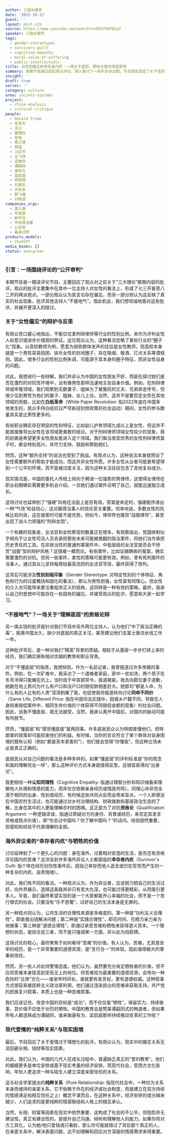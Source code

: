 ```yaml
---
author: 三個水槍手
date: '2025-10-22'
guest: ''
layout: post.njk
source: https://www.youtube.com/watch?v=05K7U5PEGyU
speaker: 三個水槍手
tags:
  - gender-stereotypes
  - survivors-guilt
  - cognitive-empathy
  - moral-value-of-suffering
  - public-intellectuals
title: 从性别偏见到幸存者内疚：一场关于底层、牺牲与爱的深度思辨
summary: 本期节目通过回应观众评论，深入探讨了一系列复杂议题。节目首先回应了关于性别偏见的批评，讨论了女性在特定职业领域的困境与刻板印象。随后，话题转向“不接地气”的指责，引发了关于如何真正“理解底层”以及“认知同理性”的辩论。讨论进一步深化至海外异议者的“幸存者内疚”与牺牲的道德价值，最后以现代社会中“纯粹关系”的爱情观作为结尾，呈现了一场精彩的社会文化思辨。
insight: ''
draft: true
series: ''
category: culture
area: society-systems
project:
  - china-analysis
  - cultural-critique
people:
  - Donald Trump
  - 毛泽东
  - 王兴
  - 曼德拉
  - 甘地
  - 黄之锋
  - 胡适
  - 习近平
  - 王飞林
  - 孟晚舟
  - 谭嗣同
  - 康有为
  - 梁启超
  - 郑南榕
  - 刘强东
  - 许志永
  - 郭飞雄
  - 刘晓波
companies_orgs:
  - 富士康
  - 中宣部
  - 新华社
  - 中央政法委
  - 公安部
  - 最高法院
products_models:
  - ChatGPT
media_books: []
status: evergreen
---
```

### 引言：一场围绕评论的“公开审判”
本期节目是一期读评论节目，主要回应了观众对之前关于“三大理论”那期内容的批评。观众的批评主要集中在其中一位主持人对女性的看法上，形成了七三开甚至八二开的两派观点。一部分观众认为其言论存在偏见，而另一部分则认为这反映了真实的社会现象，批评其他主持人“不接地气”。借此机会，我们想坦诚地面对这些批评，并展开更深入的探讨。

### 关于“女性偏见”的辩护与反思
有观众苦口婆心地指出，不能仅仅拿刑辩律师等行业的性别比例，来作为评判女性人权意识或进步价值观的例证。这位观众认为，这种看法忽略了某些行业的“圈子化”现象。以高校教师为例，愿意为弱势群体发声的往往是女性教师，但高校本身就是一个男性容易抱团、排斥女性的封闭圈子，存在吸烟、敬酒、打点关系等潜规则。因此，很多行业的性别比例失调，可能源于其本身的圈子特征，而非女性自身的问题。

对此，我想进行一些辩解。我们并非认为中国的女性朋友不好，而是在探讨她们是否在激烈的对抗性环境中，没有像男性那样迅速地主张自身价值。例如，在刑辩律师或申冤领域，我们观察到无数妻子、姐妹为了被冤枉的丈夫、兄弟奔走呼号，但很少见到男性为他们的妻子、姐妹、女儿上访。当然，这并不是要否定女性在其他领域的贡献，比如在**白纸革命**（White Paper Revolution: 指2022年底在中国多地发生的，民众手持白纸抗议严苛新冠封控政策的社会运动）期间，女性的参与数量其实是比男性更多的。

有些职业确实存在明显的性别特征，比如幼儿护育领域九成以上是女性，但这并不能直接推导出女性在该领域更勇敢的结论。对于刑辩律师领域女性较少的现象，我的初衷是希望更多女性朋友能进入这个领域。我们每当发现优秀的女性刑辩律师苗子时，都会特别高兴，并尽力支持、鼓励和帮助她们。

然而，这种“额外支持”的说法也受到了挑战。有观点认为，这种说法本身就预设了女性需要额外的帮助才能成功，而这并非女性所愿。许多女性从业者可能更希望得到一个公平的环境，而不是被过度关注，因为这种关注往往包含了其他复杂成分。

现实情况是，中国的委托人传统上倾向于聘请一位强势的男律师，这使得女律师在职业初期确实需要更多机会介绍。一旦她们通过案件证明了自己，就能迅速独立成长。

这场讨论也延伸到了“强硬”风格在法庭上是否有效。答案是肯定的，强硬能传递出一种“气场”和自信心，这对赢得当事人的信任至关重要。坦率地说，多数女性的风格比较内敛，这在接案时可能不是优势。但如今，律师界也推崇“战狼律师”，甚至出现了战斗力顽强的“刑辩女团”。

一个有趣的现象是，女法官和女检察官的数量正在增多。有观察指出，党国体制似乎倾向于让女性司法人员去承担那些未来可能被推翻的政治案件，将她们当作承担历史责任的工具。在非政治性的普通刑事案件中，中低层级的女法官是否会不欣赏“战狼”型的辩护风格？这很难一概而论。有些案件，比如证据确凿的冤案，确实需要激烈的对抗。但另一些案件，柔性的策略可能更有效。例如，曾有死刑案件的当事人，通过其女儿坚持每周给最高法院的女法官写信，最终获得了改判。

这背后可能涉及**性别刻板印象**（Gender Stereotype: 对特定性别的个体特征、角色和行为的过度概括和固化的看法），即认为男性刚强，女性富有同情心。但女性的介入也可能带来更注重程序正义的视角，这同样是一种有效的策略。最终，我承认自己的思想中可能存在一些固有的偏见，并接受观众的批评，愿意和大家一起学习。

### “不接地气”？一场关于“理解底层”的资格论辩
另一类尖锐的批评是针对我们节目中另外两位主持人，认为他们“中了政治正确的毒”，脱离中国太久，缺少对底层的真正关注，甚至建议他们去富士康流水线工作一年。

这种批评背后，是一种对我们“精英”背景的质疑。相较于从基层一步步打拼上来的经历，我们确实拥有相对优越的教育和职业背景。

对于“不懂底层”的指责，我想辩驳。作为一名前记者，我曾报道过许多惨痛的事件。例如，在一次矿难中，我采访了一个遇难者家庭，家中一贫如洗，两个孩子在冬天冷得只能蜷在炕上。当时由于中宣部禁令，报道被毙，我去向那位妻子道歉，她跪在地上质问为什么有户口和没户口的赔偿款相差巨大。她那句“都是人命，为什么有的人比有的人贵”深深刺痛了我，也促使我将报道转向讨论**同命不同价**（Same Life, Different Price: 指在中国司法实践中，因城乡户籍不同，导致在人身损害赔偿案件中，相同生命价值的个体获得不同赔偿金额的现象）的社会问题。因此，说我不懂底层，我无法接受。当然，我承认离开中国后，对国内的脉动可能有所脱节。

然而，“懂底层”和“感觉懂底层”是两回事。许多底层民众认为特朗普懂他们，但特朗普的政策却可能损害他们的利益。有时候，当你的言论符合了某个群体对自身困境的既有认知（例如“都是资本家害的”），他们就会觉得“你懂我”。但这种立场未必是真正正确的。

底层民众对自己问题的看法是多种多样的。如果“懂底层”的评判标准是“你的观念和我的理解完全一样”，那么这种评价方式本身就值得反思。这很容易滑向“出身论”。

我更相信一种**认知同理性**（Cognitive Empathy: 指通过理智分析和知识储备来理解他人处境和情感的能力，而非仅仅依赖亲身经历或情感共鸣）。同理心并非完全源于相同的出身、性别或经历，有时候这些共同点反而会带来盲点。一个人即便没在中国农村生活过，也可能通过对乡村治理结构、财政拨款和基层政治生态的了解，比身在其中的人更能理解农村的困境。这正是为了对抗**资格论**（Qualification Argument: 一种逻辑谬误，指通过质疑对方的身份、背景或经历，来否定其发言资格或观点价值），即“你去过中国吗？你了解中国吗？”的诘问。经验固然重要，但感知和经验不代表理解的全部。

### 海外异议者的“幸存者内疚”与牺牲的价值
讨论延伸到了一个更扎心的问题：身在海外，过着相对安逸的生活，是否还有资格评论国内的苦难？这涉及到许多海外异议人士都面临的**幸存者内疚**（Survivor's Guilt: 指个体在经历创伤性事件后，因自己幸存而他人逝去或仍在受苦而产生的一种复杂的内疚、自责情绪）。

对此，我们有不同的看法。一种观点认为，作为异议者，应该努力把自己的生活过好，向外界展示，选择这条路并非只有苦大仇深，也可能过得更精彩，从而吸引更多人。毕竟，我们最终希望实现的是一个大家都能开心幸福的社会，而不是一个苦行僧式的社会。只要没有“乐不思蜀”，过好自己的生活本身是无罪的。

另一种观点则认为，公共生活的合理性来源是多维度的。第一种是“功利主义合理性”，即直接出钱解决问题；第二种是“实践合理性”，即花时间、花精力亲力亲为地做事；第三种是“道德合理性”，即通过承受苦难和牺牲来获得道义资本。一个理想的状态，是综合这三者，而不是只强调某一方面，并以此为挡箭牌。

这场讨论的核心，最终聚焦于如何看待“苦难”的价值。有人认为，苦难，尤其是坐牢的经历，是一个非常重要的道德资源，是“言行合一”的体现，因此值得极大的尊重和信任。

然而，另一些人对此持警惕态度。他们认为，虽然要充分肯定牺牲者的价值，但不应将苦难本身拔高到至高无上的地位。将苦难视为最重要的道德资源，会导向一种危险的“比惨”文化——谁坐牢时间长，谁就更有发言权，更有道德权威。这种叙事方式很容易被民粹主义政治家利用，他们通过渲染民众的苦难来获取支持。共产党的民族复兴叙事，本质上也是一种苦难叙事。

我们应该记住，改变中国的目标是“成功”，而不仅仅是“牺牲”。保留实力、持续做事，其价值不应低于壮烈的牺牲。中国的教育总是赞美谭嗣同式的殉道者，但如果所有人都选择成为谭嗣同，谁来做康有为、梁启超那样持续推动变革的工作呢？

### 现代爱情的“纯粹关系”与现实困境
最后，节目回应了关于爱情过于理想化的批评。有观众认为，现实中的婚恋关系无法回避长相、钱财等现实因素。

对此，我们认为，中国的几代人在成长过程中，普遍缺乏真正的“爱的教育”。他们的婚姻更多是单位安排或基于现实考量的经济安排。而现代社会，受西方文化影响，年轻人更追求一种与陌生人建立深度亲密信任的关系。

这与社会学家提出的**纯粹关系**（Pure Relationship: 指现代社会中，一种仅为关系本身而维持的亲密关系，它不依赖于外在的经济或社会制度，而是建立在双方持续的情感满足和相互信任之上）概念不谋而合。在这种关系中，经济安排的成分越来越少，人们追求的是更纯粹的情感联结和人格上的相互承认。

当然，长相、财富等因素在现实中依然重要，这构成了社会的不公平。但抱怨并无建设性。真正有建设性的，是提升自己沟通、倾听和理解他人的能力。如果你将对方工具化，认为她/他只爱钱或只看脸，那么你可能就错过了背后那个真正的人。在亲密关系中，解决表面问题，远不如理解和回应对方深层的情感需求来得重要。